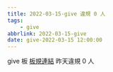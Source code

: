 ```yaml
---
title: 2022-03-15-give 違規 0 人
tags:
    - give
abbrlink: 2022-03-15-give
date: give-2022-03-15 12:00:00
---
```

give 板 [板規連結](https://www.ptt.cc/bbs/give/M.1612495900.A.C32.html)
昨天違規 0 人
